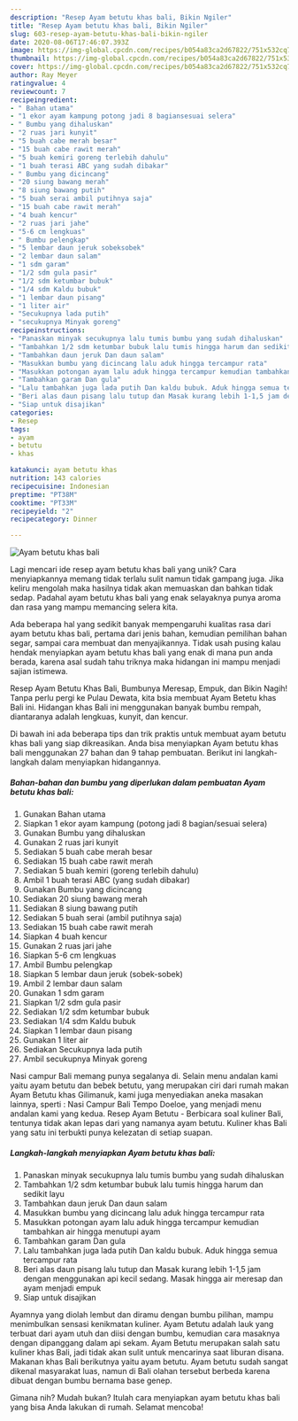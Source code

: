 ```yaml
---
description: "Resep Ayam betutu khas bali, Bikin Ngiler"
title: "Resep Ayam betutu khas bali, Bikin Ngiler"
slug: 603-resep-ayam-betutu-khas-bali-bikin-ngiler
date: 2020-08-06T17:46:07.393Z
image: https://img-global.cpcdn.com/recipes/b054a83ca2d67822/751x532cq70/ayam-betutu-khas-bali-foto-resep-utama.jpg
thumbnail: https://img-global.cpcdn.com/recipes/b054a83ca2d67822/751x532cq70/ayam-betutu-khas-bali-foto-resep-utama.jpg
cover: https://img-global.cpcdn.com/recipes/b054a83ca2d67822/751x532cq70/ayam-betutu-khas-bali-foto-resep-utama.jpg
author: Ray Meyer
ratingvalue: 4
reviewcount: 7
recipeingredient:
- " Bahan utama"
- "1 ekor ayam kampung potong jadi 8 bagiansesuai selera"
- " Bumbu yang dihaluskan"
- "2 ruas jari kunyit"
- "5 buah cabe merah besar"
- "15 buah cabe rawit merah"
- "5 buah kemiri goreng terlebih dahulu"
- "1 buah terasi ABC yang sudah dibakar"
- " Bumbu yang dicincang"
- "20 siung bawang merah"
- "8 siung bawang putih"
- "5 buah serai ambil putihnya saja"
- "15 buah cabe rawit merah"
- "4 buah kencur"
- "2 ruas jari jahe"
- "5-6 cm lengkuas"
- " Bumbu pelengkap"
- "5 lembar daun jeruk sobeksobek"
- "2 lembar daun salam"
- "1 sdm garam"
- "1/2 sdm gula pasir"
- "1/2 sdm ketumbar bubuk"
- "1/4 sdm Kaldu bubuk"
- "1 lembar daun pisang"
- "1 liter air"
- "Secukupnya lada putih"
- "secukupnya Minyak goreng"
recipeinstructions:
- "Panaskan minyak secukupnya lalu tumis bumbu yang sudah dihaluskan"
- "Tambahkan 1/2 sdm ketumbar bubuk lalu tumis hingga harum dan sedikit layu"
- "Tambahkan daun jeruk Dan daun salam"
- "Masukkan bumbu yang dicincang lalu aduk hingga tercampur rata"
- "Masukkan potongan ayam lalu aduk hingga tercampur kemudian tambahkan air hingga menutupi ayam"
- "Tambahkan garam Dan gula"
- "Lalu tambahkan juga lada putih Dan kaldu bubuk. Aduk hingga semua tercampur rata"
- "Beri alas daun pisang lalu tutup dan Masak kurang lebih 1-1,5 jam dengan menggunakan api kecil sedang. Masak hingga air meresap dan ayam menjadi empuk"
- "Siap untuk disajikan"
categories:
- Resep
tags:
- ayam
- betutu
- khas

katakunci: ayam betutu khas 
nutrition: 143 calories
recipecuisine: Indonesian
preptime: "PT38M"
cooktime: "PT33M"
recipeyield: "2"
recipecategory: Dinner

---
```



![Ayam betutu khas bali](https://img-global.cpcdn.com/recipes/b054a83ca2d67822/751x532cq70/ayam-betutu-khas-bali-foto-resep-utama.jpg)

Lagi mencari ide resep ayam betutu khas bali yang unik? Cara menyiapkannya memang tidak terlalu sulit namun tidak gampang juga. Jika keliru mengolah maka hasilnya tidak akan memuaskan dan bahkan tidak sedap. Padahal ayam betutu khas bali yang enak selayaknya punya aroma dan rasa yang mampu memancing selera kita.

Ada beberapa hal yang sedikit banyak mempengaruhi kualitas rasa dari ayam betutu khas bali, pertama dari jenis bahan, kemudian pemilihan bahan segar, sampai cara membuat dan menyajikannya. Tidak usah pusing kalau hendak menyiapkan ayam betutu khas bali yang enak di mana pun anda berada, karena asal sudah tahu triknya maka hidangan ini mampu menjadi sajian istimewa.

Resep Ayam Betutu Khas Bali, Bumbunya Meresap, Empuk, dan Bikin Nagih! Tanpa perlu pergi ke Pulau Dewata, kita bsia membuat Ayam Betetu khas Bali ini. Hidangan khas Bali ini menggunakan banyak bumbu rempah, diantaranya adalah lengkuas, kunyit, dan kencur.


Di bawah ini ada beberapa tips dan trik praktis untuk membuat ayam betutu khas bali yang siap dikreasikan. Anda bisa menyiapkan Ayam betutu khas bali menggunakan 27 bahan dan 9 tahap pembuatan. Berikut ini langkah-langkah dalam menyiapkan hidangannya.

<!--inarticleads1-->

##### Bahan-bahan dan bumbu yang diperlukan dalam pembuatan Ayam betutu khas bali:

1. Gunakan  Bahan utama
1. Siapkan 1 ekor ayam kampung (potong jadi 8 bagian/sesuai selera)
1. Gunakan  Bumbu yang dihaluskan
1. Gunakan 2 ruas jari kunyit
1. Sediakan 5 buah cabe merah besar
1. Sediakan 15 buah cabe rawit merah
1. Sediakan 5 buah kemiri (goreng terlebih dahulu)
1. Ambil 1 buah terasi ABC (yang sudah dibakar)
1. Gunakan  Bumbu yang dicincang
1. Sediakan 20 siung bawang merah
1. Sediakan 8 siung bawang putih
1. Sediakan 5 buah serai (ambil putihnya saja)
1. Sediakan 15 buah cabe rawit merah
1. Siapkan 4 buah kencur
1. Gunakan 2 ruas jari jahe
1. Siapkan 5-6 cm lengkuas
1. Ambil  Bumbu pelengkap
1. Siapkan 5 lembar daun jeruk (sobek-sobek)
1. Ambil 2 lembar daun salam
1. Gunakan 1 sdm garam
1. Siapkan 1/2 sdm gula pasir
1. Sediakan 1/2 sdm ketumbar bubuk
1. Sediakan 1/4 sdm Kaldu bubuk
1. Siapkan 1 lembar daun pisang
1. Gunakan 1 liter air
1. Sediakan Secukupnya lada putih
1. Ambil secukupnya Minyak goreng


Nasi campur Bali memang punya segalanya di. Selain menu andalan kami yaitu ayam betutu dan bebek betutu, yang merupakan ciri dari rumah makan Ayam Betutu khas Gilimanuk, kami juga menyediakan aneka masakan lainnya, sperti : Nasi Campur Bali Tempo Doeloe, yang menjadi menu andalan kami yang kedua. Resep Ayam Betutu - Berbicara soal kuliner Bali, tentunya tidak akan lepas dari yang namanya ayam betutu. Kuliner khas Bali yang satu ini terbukti punya kelezatan di setiap suapan. 

<!--inarticleads2-->

##### Langkah-langkah menyiapkan Ayam betutu khas bali:

1. Panaskan minyak secukupnya lalu tumis bumbu yang sudah dihaluskan
1. Tambahkan 1/2 sdm ketumbar bubuk lalu tumis hingga harum dan sedikit layu
1. Tambahkan daun jeruk Dan daun salam
1. Masukkan bumbu yang dicincang lalu aduk hingga tercampur rata
1. Masukkan potongan ayam lalu aduk hingga tercampur kemudian tambahkan air hingga menutupi ayam
1. Tambahkan garam Dan gula
1. Lalu tambahkan juga lada putih Dan kaldu bubuk. Aduk hingga semua tercampur rata
1. Beri alas daun pisang lalu tutup dan Masak kurang lebih 1-1,5 jam dengan menggunakan api kecil sedang. Masak hingga air meresap dan ayam menjadi empuk
1. Siap untuk disajikan


Ayamnya yang diolah lembut dan diramu dengan bumbu pilihan, mampu menimbulkan sensasi kenikmatan kuliner. Ayam Betutu adalah lauk yang terbuat dari ayam utuh dan diisi dengan bumbu, kemudian cara masaknya dengan dipanggang dalam api sekam. Ayam Betutu merupakan salah satu kuliner khas Bali, jadi tidak akan sulit untuk mencarinya saat liburan disana. Makanan khas Bali berikutnya yaitu ayam betutu. Ayam betutu sudah sangat dikenal masyarakat luas, namun di Bali olahan tersebut berbeda karena dibuat dengan bumbu bernama base genep. 

Gimana nih? Mudah bukan? Itulah cara menyiapkan ayam betutu khas bali yang bisa Anda lakukan di rumah. Selamat mencoba!
